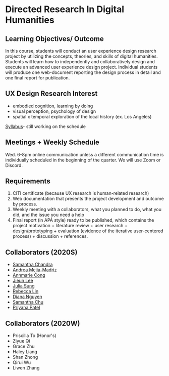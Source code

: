 # Directed Research In Digital Humanities

## Learning Objectives/ Outcome
In this course, students will conduct an user experience design research project by utilizing the concepts, theories, and skills of digital humanities. Students will learn how to independently and collaboratively design and execute an advanced user experience design project. Individual students will produce one web-document reporting the design process in detail and one final report for publication. 



## UX Design Research Interest
* embodied cognition, learning by doing
* visual perception, psychology of design
* spatial x temporal exploration of the local history (ex. Los Angeles)

[Syllabus](#)- still working on the schedule

## Meetings + Weekly Schedule
Wed. 6-8pm online communication unless a different communication time is individually scheduled in the beginning of the quarter. We will use Zoom or Discord. 



## Requirements
1. CITI certificate (because UX research is human-related research)
2. Web documentation that presents the project development and outcome by process. 
3. Weekly meeting with a collaborators, what you planned to do, what you did, and the issue you need a help
4. Final report (in APA style) ready to be published, which contains the project motivation + literature review + user research + design/prototyping + evaluation (evidence of the iterative user-centered process) + discussion + references.


## Collaborators (2020S)
- [Samantha Chandra](https://samanthachandra1.wixsite.com/dh199)
- [Andrea Mejia-Madriz](https://andreamaria1116.github.io/DH199/)
- [Annmarie Cong](https://anncong.github.io/DH_199S/)
- [Jieun Lee](http://artmate.surge.sh/)
- [Julia Sung](https://jsung125.wixsite.com/dh199-20sp)
- [Rebecca Lin](https://rlin824.wixsite.com/dh199-rebeccalin)
- [Diana Nguyen](https://xdianasmiles.wixsite.com/pibu)
- [Samantha Chu](https://samanthachiuu.github.io/DH199/)
- [Priyana Patel](https://priyanapatel57.github.io/DH199/)

## Collaborators (2020W)
- Priscilla To (Honor's)
- Ziyue Qi
- Grace Zhu
- Haley Liang
- Shan Zhong
- Qirui Wu
- Liwen Zhang

